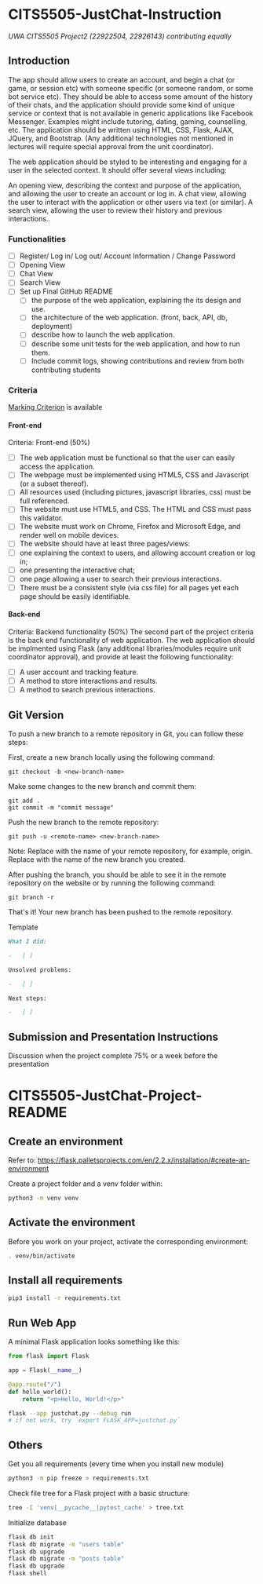 # CITS5505-JustChat-Instruction

_UWA CITS5505 Project2 (22922504, 22926143) contributing equally_

## Introduction

The app should allow users to create an account, and begin a chat (or game, or session etc) with someone specific (or someone random, or some bot service etc). They should be able to access some amount of the history of their chats, and the application should provide some kind of unique service or context that is not available in generic applications like Facebook Messenger. Examples might include tutoring, dating, gaming, counselling, etc. The application should be written using HTML, CSS, Flask, AJAX, JQuery, and Bootstrap. (Any additional technologies not mentioned in lectures will require special approval from the unit coordinator).

The web application should be styled to be interesting and engaging for a user in the selected context. It should offer several views including:

An opening view, describing the context and purpose of the application, and allowing the user to create an account or log in.
A chat view, allowing the user to interact with the application or other users via text (or similar).
A search view, allowing the user to review their history and previous interactions..

### Functionalities

-   [ ] Register/ Log in/ Log out/ Account Information / Change Password
-   [ ] Opening View
-   [ ] Chat View
-   [ ] Search View
-   [ ] Set up Final GitHub README
    -   [ ] the purpose of the web application, explaining the its design and use.
    -   [ ] the architecture of the web application. (front, back, API, db, deployment)
    -   [ ] describe how to launch the web application.
    -   [ ] describe some unit tests for the web application, and how to run them.
    -   [ ] Include commit logs, showing contributions and review from both contributing students

### Criteria

[Marking Criterion](https://teaching.csse.uwa.edu.au/units/CITS3403/projects/Project2Criterion.pdf) is available

#### Front-end

Criteria: Front-end (50%)

-   [ ] The web application must be functional so that the user can easily access the application.
-   [ ] The webpage must be implemented using HTML5, CSS and Javascript (or a subset thereof).
-   [ ] All resources used (including pictures, javascript libraries, css) must be full referenced.
-   [ ] The website must use HTML5, and CSS. The HTML and CSS must pass this validator.
-   [ ] The website must work on Chrome, Firefox and Microsoft Edge, and render well on mobile devices.
-   [ ] The website should have at least three pages/views:
-   [ ] one explaining the context to users, and allowing account creation or log in;
-   [ ] one presenting the interactive chat;
-   [ ] one page allowing a user to search their previous interactions.
-   [ ] There must be a consistent style (via css file) for all pages yet each page should be easily identifiable.

#### Back-end

Criteria: Backend functionality (50%)
The second part of the project criteria is the back end functionality of web application. The web application should be implmented using Flask (any additional libraries/modules require unit coordinator approval), and provide at least the following functionality:

-   [ ] A user account and tracking feature.
-   [ ] A method to store interactions and results.
-   [ ] A method to search previous interactions.

## Git Version

To push a new branch to a remote repository in Git, you can follow these steps:

First, create a new branch locally using the following command:

```
git checkout -b <new-branch-name>
```

Make some changes to the new branch and commit them:

```
git add .
git commit -m "commit message"
```

Push the new branch to the remote repository:

```
git push -u <remote-name> <new-branch-name>
```

Note: Replace <remote-name> with the name of your remote repository, for example, origin. Replace <new-branch-name> with the name of the new branch you created.

After pushing the branch, you should be able to see it in the remote repository on the website or by running the following command:

```
git branch -r
```

That's it! Your new branch has been pushed to the remote repository.

Template

```md
What I did:

-   [ ]

Unsolved problems:

-   [ ]

Next steps:

-   [ ]
```

## Submission and Presentation Instructions

Discussion when the project complete 75% or a week before the presentation

# CITS5505-JustChat-Project-README

## Create an environment

Refer to: https://flask.palletsprojects.com/en/2.2.x/installation/#create-an-environment

Create a project folder and a venv folder within:

```bash
python3 -m venv venv
```

## Activate the environment

Before you work on your project, activate the corresponding environment:

```bash
. venv/bin/activate
```

## Install all requirements

```bash
pip3 install -r requirements.txt
```

## Run Web App

A minimal Flask application looks something like this:

```python
from flask import Flask

app = Flask(__name__)

@app.route("/")
def hello_world():
    return "<p>Hello, World!</p>"
```

```bash
flask --app justchat.py --debug run
# if not work, try `export FLASK_APP=justchat.py`
```

## Others

Get you all requirements (every time when you install new module)

```bash
python3 -m pip freeze > requirements.txt
```

Check file tree for a Flask project with a basic structure:

```bash
tree -I 'venv|__pycache__|pytest_cache' > tree.txt
```

Initialize database

```bash
flask db init
flask db migrate -m "users table"
flask db upgrade
flask db migrate -m "posts table"
flask db upgrade
flask shell
```
